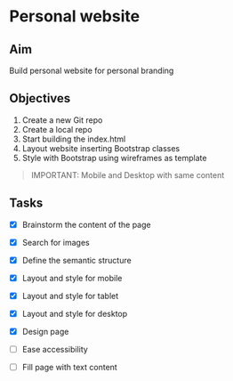 # Personal website

## Aim
Build personal website for personal branding

## Objectives

1. Create a new Git repo 
2. Create a local repo
3. Start building the index.html
4. Layout website inserting Bootstrap classes
5. Style with Bootstrap using wireframes as template

>IMPORTANT: Mobile and Desktop with same content

## Tasks
- [x] Brainstorm the content of the page
- [x] Search for images 
- [x] Define the semantic structure
- [X] Layout and style for mobile
- [X] Layout and style for tablet
- [x] Layout and style for desktop
- [x] Design page
- [ ] Ease accessibility
- [ ] Fill page with text content

